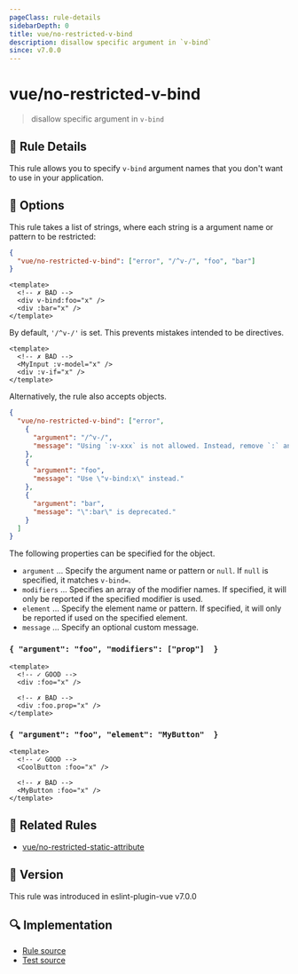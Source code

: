 ```yaml
---
pageClass: rule-details
sidebarDepth: 0
title: vue/no-restricted-v-bind
description: disallow specific argument in `v-bind`
since: v7.0.0
---
```

# vue/no-restricted-v-bind

<!-- end auto-generated rule header -->

> disallow specific argument in `v-bind`

## :book: Rule Details

This rule allows you to specify `v-bind` argument names that you don't want to use in your application.

## :wrench: Options

This rule takes a list of strings, where each string is a argument name or pattern to be restricted:

```json
{
  "vue/no-restricted-v-bind": ["error", "/^v-/", "foo", "bar"]
}
```

<eslint-code-block :rules="{'vue/no-restricted-v-bind': ['error', '/^v-/', 'foo', 'bar']}">

```vue
<template>
  <!-- ✗ BAD -->
  <div v-bind:foo="x" />
  <div :bar="x" />
</template>
```

</eslint-code-block>

By default, `'/^v-/'` is set. This prevents mistakes intended to be directives.

<eslint-code-block :rules="{'vue/no-restricted-v-bind': ['error']}">

```vue
<template>
  <!-- ✗ BAD -->
  <MyInput :v-model="x" />
  <div :v-if="x" />
</template>
```

</eslint-code-block>

Alternatively, the rule also accepts objects.

```json
{
  "vue/no-restricted-v-bind": ["error",
    {
      "argument": "/^v-/",
      "message": "Using `:v-xxx` is not allowed. Instead, remove `:` and use it as directive."
    },
    {
      "argument": "foo",
      "message": "Use \"v-bind:x\" instead."
    },
    {
      "argument": "bar",
      "message": "\":bar\" is deprecated."
    }
  ]
}
```

The following properties can be specified for the object.

- `argument` ... Specify the argument name or pattern or `null`. If `null` is specified, it matches `v-bind=`.
- `modifiers` ... Specifies an array of the modifier names. If specified, it will only be reported if the specified modifier is used.
- `element` ... Specify the element name or pattern. If specified, it will only be reported if used on the specified element.
- `message` ... Specify an optional custom message.

### `{ "argument": "foo", "modifiers": ["prop"]  }`

<eslint-code-block :rules="{'vue/no-restricted-v-bind': ['error', { argument: 'foo', modifiers: ['prop'] }]}">

```vue
<template>
  <!-- ✓ GOOD -->
  <div :foo="x" />

  <!-- ✗ BAD -->
  <div :foo.prop="x" />
</template>
```

</eslint-code-block>

### `{ "argument": "foo", "element": "MyButton"  }`

<eslint-code-block :rules="{'vue/no-restricted-v-bind': ['error', { argument: 'foo', element: 'MyButton' }]}">

```vue
<template>
  <!-- ✓ GOOD -->
  <CoolButton :foo="x" />

  <!-- ✗ BAD -->
  <MyButton :foo="x" />
</template>
```

</eslint-code-block>

## :couple: Related Rules

- [vue/no-restricted-static-attribute]

[vue/no-restricted-static-attribute]: ./no-restricted-static-attribute.md

## :rocket: Version

This rule was introduced in eslint-plugin-vue v7.0.0

## :mag: Implementation

- [Rule source](https://github.com/vuejs/eslint-plugin-vue/blob/master/lib/rules/no-restricted-v-bind.js)
- [Test source](https://github.com/vuejs/eslint-plugin-vue/blob/master/tests/lib/rules/no-restricted-v-bind.js)
